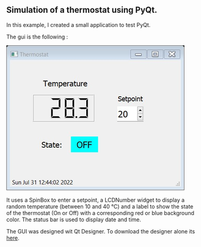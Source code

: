 ## Simulation of a thermostat using PyQt.

In this example, I created a small application to test PyQt.

The gui is the following :

![](screen_shot.jpg)

It uses a SpinBox to enter a setpoint, a LCDNumber widget to display a random temperature (between 10 and 40 °C) and a label to show the state of the thermostat 
(On or Off) with a corresponding red or blue background color. The status bar is used to display date and time.

The GUI was designed wit Qt Designer. To download the designer alone its [here](https://build-system.fman.io/qt-designer-download).
